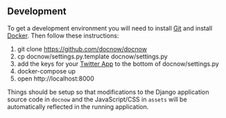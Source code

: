 ## Development

To get a development environment you will need to install [Git] and install
[Docker]. Then follow these instructions:

1. git clone https://github.com/docnow/docnow
1. cp docnow/settings.py.template docnow/settings.py
1. add the keys for your [Twitter App] to the bottom of docnow/settings.py
1. docker-compose up
1. open http://localhost:8000

Things should be setup so that modifications to the Django application source
code in `docnow` and the JavaScript/CSS in `assets` will be automatically
reflected in the running application.

[Git]: https://git-scm.com/
[Docker]: https://www.docker.com/
[Twitter App]: https://apps.twitter.com
